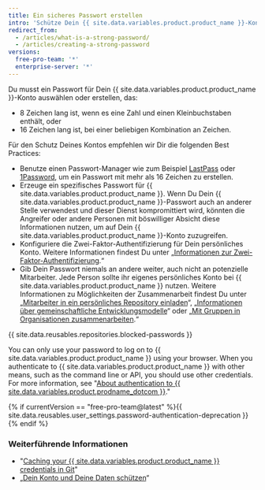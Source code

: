 ```yaml
---
title: Ein sicheres Passwort erstellen
intro: 'Schütze Dein {{ site.data.variables.product.product_name }}-Konto mit einem sicheren und spezifischen Passwort über einen Passwort-Manager.'
redirect_from:
  - /articles/what-is-a-strong-password/
  - /articles/creating-a-strong-password
versions:
  free-pro-team: '*'
  enterprise-server: '*'
---
```


Du musst ein Passwort für Dein {{ site.data.variables.product.product_name }}-Konto auswählen oder erstellen, das:
- 8 Zeichen lang ist, wenn es eine Zahl und einen Kleinbuchstaben enthält, oder
- 16 Zeichen lang ist, bei einer beliebigen Kombination an Zeichen.

Für den Schutz Deines Kontos empfehlen wir Dir die folgenden Best Practices:
- Benutze einen Passwort-Manager wie zum Beispiel [LastPass](https://lastpass.com/) oder [1Password](https://1password.com/), um ein Passwort mit mehr als 16 Zeichen zu erstellen.
- Erzeuge ein spezifisches Passwort für {{ site.data.variables.product.product_name }}. Wenn Du Dein {{ site.data.variables.product.product_name }}-Passwort auch an anderer Stelle verwendest und dieser Dienst kompromittiert wird, könnten die Angreifer oder andere Personen mit böswilliger Absicht diese Informationen nutzen, um auf Dein {{ site.data.variables.product.product_name }}-Konto zuzugreifen.
- Konfiguriere die Zwei-Faktor-Authentifizierung für Dein persönliches Konto. Weitere Informationen findest Du unter „[Informationen zur Zwei-Faktor-Authentifizierung](/articles/about-two-factor-authentication).“
- Gib Dein Passwort niemals an andere weiter, auch nicht an potenzielle Mitarbeiter. Jede Person sollte ihr eigenes persönliches Konto bei {{ site.data.variables.product.product_name }} nutzen. Weitere Informationen zu Möglichkeiten der Zusammenarbeit findest Du unter „[Mitarbeiter in ein persönliches Repository einladen](/articles/inviting-collaborators-to-a-personal-repository)“, „[Informationen über gemeinschaftliche Entwicklungsmodelle](/articles/about-collaborative-development-models/)“ oder „[Mit Gruppen in Organisationen zusammenarbeiten](/articles/collaborating-with-groups-in-organizations/).“

{{ site.data.reusables.repositories.blocked-passwords }}

You can only use your password to log on to {{ site.data.variables.product.product_name }} using your browser. When you authenticate to {{ site.data.variables.product.product_name }} with other means, such as the command line or API, you should use other credentials. For more information, see "[About authentication to {{ site.data.variables.product.prodname_dotcom }}](/github/authenticating-to-github/about-authentication-to-github)."

{% if currentVersion == "free-pro-team@latest" %}{{ site.data.reusables.user_settings.password-authentication-deprecation }}{% endif %}

### Weiterführende Informationen

- "[Caching your {{ site.data.variables.product.product_name }} credentials in Git](/github/using-git/caching-your-github-credentials-in-git/)"
- „[Dein Konto und Deine Daten schützen](/articles/keeping-your-account-and-data-secure/)“
